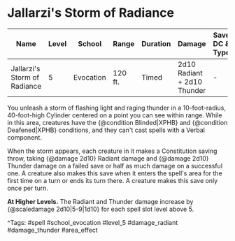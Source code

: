 # Jallarzi's Storm of Radiance

| Name | Level | School | Range | Duration | Damage | Save DC & Type |
|------|-------|--------|-------|----------|--------|----------------|
| Jallarzi's Storm of Radiance | 5 | Evocation | 120 ft. | Timed | 2d10 Radiant + 2d10 Thunder | - |

You unleash a storm of flashing light and raging thunder in a 10-foot-radius, 40-foot-high Cylinder centered on a point you can see within range. While in this area, creatures have the {@condition Blinded|XPHB} and {@condition Deafened|XPHB} conditions, and they can't cast spells with a Verbal component.

When the storm appears, each creature in it makes a Constitution saving throw, taking {@damage 2d10} Radiant damage and {@damage 2d10} Thunder damage on a failed save or half as much damage on a successful one. A creature also makes this save when it enters the spell's area for the first time on a turn or ends its turn there. A creature makes this save only once per turn.

**At Higher Levels.** The Radiant and Thunder damage increase by {@scaledamage 2d10|5-9|1d10} for each spell slot level above 5.

^Tags: #spell #school_evocation #level_5 #damage_radiant #damage_thunder #area_effect